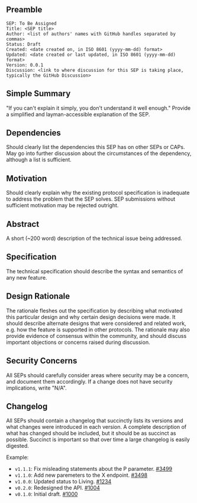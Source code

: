 ## Preamble

```
SEP: To Be Assigned
Title: <SEP title>
Author: <list of authors' names with GitHub handles separated by commas>
Status: Draft
Created: <date created on, in ISO 8601 (yyyy-mm-dd) format>
Updated: <date created or last updated, in ISO 8601 (yyyy-mm-dd) format>
Version: 0.0.1
Discussion: <link to where discussion for this SEP is taking place, typically the GitHub Discussion>
```

## Simple Summary
"If you can't explain it simply, you don't understand it well enough." Provide a simplified and
layman-accessible explanation of the SEP.

## Dependencies
Should clearly list the dependencies this SEP has on other SEPs or CAPs. May go into further
discussion about the circumstances of the dependency, although a list is sufficient.

## Motivation
Should clearly explain why the existing protocol specification is inadequate to address the problem
that the SEP solves. SEP submissions without sufficient motivation may be rejected outright.

## Abstract
A short (~200 word) description of the technical issue being addressed.

## Specification
The technical specification should describe the syntax and semantics of any new feature.

## Design Rationale
The rationale fleshes out the specification by describing what motivated this particular design and
why certain design decisions were made. It should describe alternate designs that were
considered and related work, e.g. how the feature is supported in other protocols. The rationale
may also provide evidence of consensus within the community, and should discuss important
objections or concerns raised during discussion.

## Security Concerns
All SEPs should carefully consider areas where security may be a concern, and document them
accordingly. If a change does not have security implications, write "N/A".

## Changelog
All SEPs should contain a changelog that succinctly lists its versions and what changes were introduced in each version. A complete description of what has changed should be included, but it should be as succinct as possible. Succinct is important so that over time a large changelog is easily digested.

Example:

- `v1.1.1`: Fix misleading statements about the P parameter. [#3499](https://github.com/stellar/stellar-protocol/pulls/3499)
- `v1.1.0`: Add new paremeters to the X endpoint. [#3498](https://github.com/stellar/stellar-protocol/pulls/3498)
- `v1.0.0`: Updated status to Living. [#1234](https://github.com/stellar/stellar-protocol/pulls/1234)
- `v0.2.0`: Redesigned the API. [#1004](https://github.com/stellar/stellar-protocol/pulls/1004)
- `v0.1.0`: Initial draft. [#1000](https://github.com/stellar/stellar-protocol/pulls/1000)
